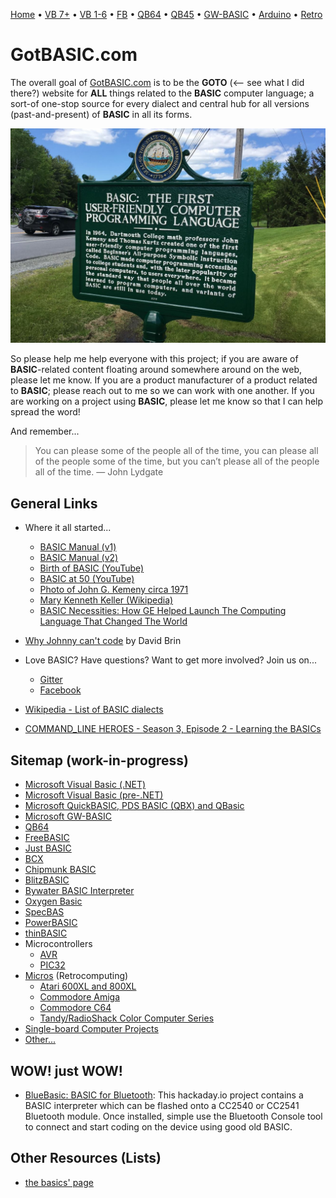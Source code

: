 [Home](https://gotbasic.com) • [VB 7+](vb.md) • [VB 1-6](vb6.md) • [FB](freebasic.md) • [QB64](qb64.md) • [QB45](qb.md) • [GW-BASIC](gw-basic.md) • [Arduino](avr.md) • [Retro](micros.md)

# GotBASIC.com

The overall goal of [GotBASIC.com](https://gotBASIC.com) is to be the **GOTO** (<-- see what I did there?) website for __**ALL**__ things related to the **BASIC** computer language; a sort-of  one-stop source for every dialect and central hub for all versions (past-and-present) of **BASIC** in all its forms.

[![BASIC Historical Marker](images/historical_marker.jpg)](https://granitegeek.concordmonitor.com/2019/06/11/finally-a-historical-marker-that-talks-about-something-important/)

So please help me help everyone with this project; if you are aware of **BASIC**-related content floating around somewhere around on the web, please let me know.  If you are a product manufacturer of a product related to **BASIC**; please reach out to me so we can work with one another.  If you are working on a project using **BASIC**, please let me know so that I can help spread the word!

And remember...

> You can please some of the people all of the time, you can please all of the people some of the time, but you can’t please all of the people all of the time. ― John Lydgate

## General Links

  - Where it all started...
    - [BASIC Manual (v1)](https://www.dartmouth.edu/basicfifty/basicmanual_1964.pdf)
    - [BASIC Manual (v2)](http://www.bitsavers.org/pdf/dartmouth/BASIC_Oct64.pdf)
    - [Birth of BASIC (YouTube)](https://youtu.be/WYPNjSoDrqw)
    - [BASIC at 50 (YouTube)](https://youtu.be/gxo9LVIgOiI)
    - [Photo of John G. Kemeny circa 1971](https://www.facebook.com/photo.php?fbid=3231692710177167&set=gm.2801583449951637&type=3&eid=ARBtSSg1CovWA2io5tfAxHmmAPipYiSrENWlV7gpvv7y37WUdFsJ9hCG0VFfODJdf76_IVQ3k6fOEczC&ifg=1)
    - [Mary Kenneth Keller (Wikipedia)](https://en.wikipedia.org/wiki/Mary_Kenneth_Keller)
    - [BASIC Necessities: How GE Helped Launch The Computing Language That Changed The World](https://www.ge.com/reports/basic-necessities-how-ge-helped-launch-the-computing-language-that-changed-the-world/)

- [Why Johnny can't code](https://www.salon.com/test2/2006/09/14/basic_2) by David Brin

- Love BASIC? Have questions?  Want to get more involved?  Join us on...
  - [Gitter](https://gitter.im/GotBASIC/community)
  - [Facebook](https://www.facebook.com/groups/gotbasic)
- [Wikipedia - List of BASIC dialects](https://en.wikipedia.org/wiki/List_of_BASIC_dialects)
- [COMMAND_LINE HEROES - Season 3, Episode 2 - Learning the BASICs](https://www.redhat.com/en/command-line-heroes/season-3/learning-the-basics)  

## Sitemap (work-in-progress)

- [Microsoft Visual Basic (.NET)](vb.md)
- [Microsoft Visual Basic (pre-.NET)](vb6.md)
- [Microsoft QuickBASIC, PDS BASIC (QBX) and QBasic](qb.md)
- [Microsoft GW-BASIC](gw-basic.md)
- [QB64](qb64.md)
- [FreeBASIC](freebasic.md)
- [Just BASIC](justbasic.md)
- [BCX](bcx.md)
- [Chipmunk BASIC](chipmunk.md)
- [BlitzBASIC](blitz.md)
- [Bywater BASIC Interpreter](bywater.md)
- [Oxygen Basic](oxygen.md)
- [SpecBAS](specbas.md)
- [PowerBASIC](powerbasic.md)
- [thinBASIC](thinbasic.md)
- Microcontrollers
  - [AVR](avr.md)
  - [PIC32](pic32.md)
- [Micros](micros.md) (Retrocomputing)
  - [Atari 600XL and 800XL](atari.md)
  - [Commodore Amiga](amiga.md)
  - [Commodore C64](c64.md)
  - [Tandy/RadioShack Color Computer Series](coco.md)
- [Single-board Computer Projects](SingleBoard.md)
- [Other...](other.md)

## WOW! just WOW!

- [BlueBasic: BASIC for Bluetooth](https://hackaday.io/project/2386-bluebasic-basic-for-bluetooth): This hackaday.io project contains a BASIC interpreter which can be flashed onto a CC2540 or CC2541 Bluetooth module. Once installed, simple use the Bluetooth Console tool to connect and start coding on the device using good old BASIC.

## Other Resources (Lists)

- [the basics' page](http://basic.mindteq.com/)